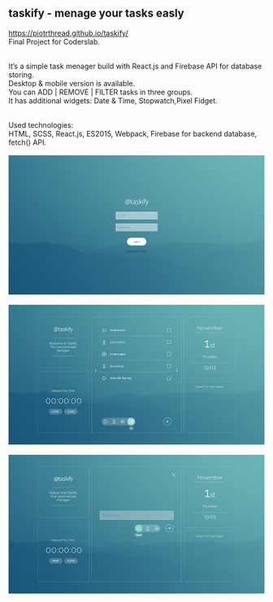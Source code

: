 taskify - menage your tasks easly
---------------------------------
https://piotrthread.github.io/taskify/<br/>
Final Project for Coderslab.<br/><br/>

It’s a simple task menager build with React.js and Firebase API for database storing.<br/>
Desktop & mobile version is available.<br/>
You can ADD | REMOVE | FILTER tasks in three groups.<br/>
It has additional widgets: Date & Time, Stopwatch,Pixel Fidget.<br/><br/>

Used technologies:<br/>
HTML, SCSS, React.js, ES2015, Webpack, Firebase for backend database, fetch() API. <br/><br/>
![Screenshot](./docs/images/screen1.png)<br/><br/>
![Screenshot](./docs/images/screen2.png)<br/><br/>
![Screenshot](./docs/images/screen3.png)<br/><br/>
